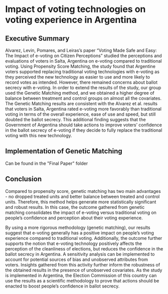 # Impact of voting technologies on voting experience in Argentina

## Executive Summary 
Alvarez, Levin, Pomares, and Leiras’s paper “Voting Made Safe and Easy: The Impact of e-voting on Citizen Perceptions” studied the perceptions and evaluations of voters in Salta, Argentina on e-voting compared to traditional voting. Using Propensity Score Matching, the study found that Argentine voters supported replacing traditional voting technologies with e-voting as they perceived the new technology as easier to use and more likely to record votes as intended. However, there remained concerns about ballot secrecy with e-voting.  In order to extend the results of the study, our group used the Genetic Matching method, and we obtained a higher degree of balance between treatment and control groups on almost all the covariates. The Genetic Matching results are consistent with the Alvarez et al. results that voters in Salta, Argentina rated e-voting more favorably than traditional voting in terms of the overall experience, ease of use and speed, but still doubted the ballot secrecy. This additional finding suggests that the Government of Argentina should take actions to improve voters’ confidence in the ballot secrecy of e-voting if they decide to fully replace the traditional voting with this new technology.

## Implementation of Genetic Matching 
Can be found in the "Final Paper" folder 

## Conclusion 
Compared to propensity score, genetic matching has two main advantages - no dropped treated units and better balance between treated and control units. Therefore, this method helps generate more statistically significant and robust results. In this case, the outcome gathered from genetic matching consolidates the impact of e-voting versus traditional voting on people’s confidence and perception about their voting experience. 

By using a more rigorous methodology (genetic matching), our results suggest that e-voting generally has a positive impact on people’s voting experience compared to traditional voting. Additionally, the outcome further supports the notion that e-voting technology positively affects the perception of the cleanliness of elections, but reduces the confidence in the ballot secrecy in Argentina. A sensitivity analysis can be implemented to account for potential sources of bias and unobserved attributes from voters. Insights gathered from this activity further inform the robustness of the obtained results in the presence of unobserved covariates. As the study is implemented in Argentina, the Election Commission of this country can use the results as a scientific methodology to prove that actions should be enacted to boost people’s confidence in ballot secrecy.
